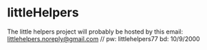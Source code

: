 # littleHelpers
The little helpers project will probably be hosted by this email: littlehelpers.noreply@gmail.com // pw: littlehelpers77 bd: 10/9/2000